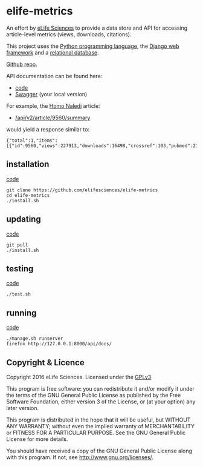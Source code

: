 # elife-metrics

An effort by [eLife Sciences](http://elifesciences.org) to provide a data store 
and API for accessing article-level metrics (views, downloads, citations).

This project uses the [Python programming language](https://www.python.org/),
the [Django web framework](https://www.djangoproject.com/) and a
[relational database](https://en.wikipedia.org/wiki/Relational_database_management_system).

[Github repo](https://github.com/elifesciences/elife-metrics/).

API documentation can be found here:

* [code](https://github.com/elifesciences/elife-metrics/blob/master/src/metrics/api_v2_urls.py)
* [Swagger](/api/docs/) (your local version)

For example, the [Homo Naledi](https://dx.doi.org/10.7554/eLife.09560) article:

* [/api/v2/article/9560/summary](/api/v2/article/9560/summary)

would yield a response similar to:

    {"total":1,"items":[{"id":9560,"views":227913,"downloads":16498,"crossref":103,"pubmed":21,"scopus":52}]}

## installation

[code](https://github.com/elifesciences/elife-metrics/blob/master/install.sh) 

    git clone https://github.com/elifesciences/elife-metrics
    cd elife-metrics
    ./install.sh

## updating

[code](https://github.com/elifesciences/elife-metrics/blob/master/install.sh)  

    git pull
    ./install.sh

## testing 

[code](https://github.com/elifesciences/elife-metrics/blob/master/src/metrics/tests/)  

    ./test.sh

## running

[code](https://github.com/elifesciences/elife-metrics/blob/master/manage.sh)

    ./manage.sh runserver
    firefox http://127.0.0.1:8000/api/docs/

## Copyright & Licence
 
Copyright 2016 eLife Sciences. Licensed under the [GPLv3](LICENCE.txt)

This program is free software: you can redistribute it and/or modify
it under the terms of the GNU General Public License as published by
the Free Software Foundation, either version 3 of the License, or
(at your option) any later version.

This program is distributed in the hope that it will be useful,
but WITHOUT ANY WARRANTY; without even the implied warranty of
MERCHANTABILITY or FITNESS FOR A PARTICULAR PURPOSE.  See the
GNU General Public License for more details.

You should have received a copy of the GNU General Public License
along with this program.  If not, see <http://www.gnu.org/licenses/>.

